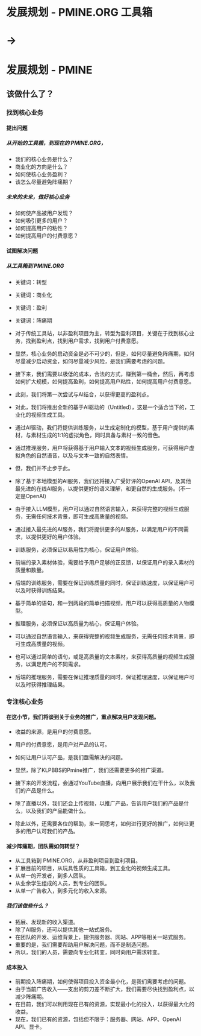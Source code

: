 # 发展规划 - PMINE.ORG 工具箱

# ->

# 发展规划 - PMINE

## 该做什么了？

### 找到核心业务

#### 提出问题

##### 从开始的工具箱，到现在的 PMINE.ORG，

- 我们的核心业务是什么？
- 商业化的方向是什么？
- 如何使核心业务盈利？
- 该怎么尽量避免阵痛期？

##### 未来的未来，做好核心业务

- 如何使产品被用户发现？
- 如何吸引更多的用户？
- 如何提高用户的粘性？
- 如何提高用户的付费意愿？

#### 试图解决问题

##### 从工具箱到 PMINE.ORG

- 关键词：转型
- 关键词：商业化
- 关键词：盈利
- 关键词：阵痛期

- 对于传统工具站，以非盈利项目为主，转型为盈利项目，关键在于找到核心业务，找到盈利点，找到用户需求，找到用户付费意愿。
- 显然，核心业务的启动资金是必不可少的，但是，如何尽量避免阵痛期，如何尽量减少启动资金，如何尽量减少风险，是我们需要考虑的问题。
- 接下来，我们需要以极低的成本，合法的方式，赚到第一桶金，然后，再考虑如何扩大规模，如何提高盈利，如何提高用户粘性，如何提高用户付费意愿。

- 此刻，我们将第一次尝试与AI结合，以获得更高的盈利点。
- 对此，我们将推出全新的基于AI驱动的（Untitled），这是一个适合当下的，工业化的视频生成工具。
- 通过AI驱动，我们将提供训练服务，以生成定制化的模型，基于用户提供的素材，与素材生成的1:1的虚拟角色，同时具备与素材一致的音色。
- 通过推理服务，用户将获得基于用户输入文本的视频生成服务，可获得用户虚拟角色的自然语音，以及与文本一致的自然表情。

- 但，我们并不止步于此。
- 除了基于本地模型的AI服务，我们还将接入广受好评的OpenAI API，及其他最先进的在线AI服务，以提供更好的语义理解，和更自然的生成服务。(不一定是OpenAI)
- 由于接入LLM模型，用户可以通过自然语言输入，来获得完整的视频生成服务，无需任何技术背景，即可生成高质量的视频。
- 通过接入最先进的AI服务，我们将提供更多的AI服务，以满足用户的不同需求，以提供更好的用户体验。

- 训练服务，必须保证以易用性为核心，保证用户体验。
- 前端的录入素材体验，需要给予用户足够的正反馈，以保证用户的录入素材的质量和数量。
- 后端的训练服务，需要在保证训练质量的同时，保证训练速度，以保证用户可以及时获得训练结果。
- 基于简单的语句，和一到两段的简单扫描视频，用户可以获得高质量的人物模型。

- 推理服务，必须保证以高质量为核心，保证用户体验。
- 可以通过自然语言输入，来获得完整的视频生成服务，无需任何技术背景，即可生成高质量的视频。
- 也可以通过简单的语句，或是高质量的文本素材，来获得高质量的视频生成服务，以满足用户的不同需求。
- 后端的推理服务，需要在保证推理质量的同时，保证推理速度，以保证用户可以及时获得推理结果。

### 专注核心业务

#### 在这小节，我们将谈到关于业务的推广，重点解决用户发现问题。

- 收益的来源，是用户的付费意愿。
- 用户的付费意愿，是用户对产品的认可。
- 如何让用户认可产品，是我们亟需解决的问题。

- 显然，除了KLPBBS的Pmine推广，我们还需要更多的推广渠道。
- 接下来的开发流程，会通过YouTube直播，向用户展示我们在干什么，以及我们的产品是什么。
- 除了直播以外，我们还会上传视频，以推广产品，告诉用户我们的产品是什么，以及我们的产品能做什么。
- 除此以外，还需要各位的帮助，来一同思考，如何进行更好的推广，如何让更多的用户认可我们的产品。

#### 减少阵痛期，团队需如何转型？

- 从工具箱到 PMINE.ORG，从非盈利项目到盈利项目。
- 扩展目前的项目，从玩具性质的工具箱，到工业化的视频生成工具。
- 从单一的开发者，到多人团队。
- 从业余学生组成的人员，到专业的团队。
- 从单一广告收入，到多元化的收入来源。

##### 我们该做些什么？

- 拓展、发现新的收入渠道。
- 除了AI服务，还可以提供其他一站式服务。
- 在团队的开发、运维背景上，提供服务器、网站、APP等相关一站式服务。
- 重要的是，我们需要帮助用户解决问题，而不是制造问题。
- 所以，我们的人员，需要向专业化转变，同时向用户需求转变。

#### 成本投入

- 前期投入阵痛期，如何使得项目投入资金最小化，是我们需要考虑的问题。
- 由于当前广告收入——支出的剪刀差不断扩大，我们需要尽快找到盈利点，以减少阵痛期。
- 在目前，我们可以利用现在已有的资源，实现最小化的投入，以获得最大化的收益。
- 现在，我们已有的资源，包括但不限于：服务器、网站、APP、OpenAI API、显卡。

